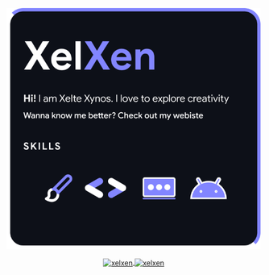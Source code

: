 <p align="center">
<img src="xelxen.png" width="max-content" height="auto"/>
</p>
<p align="center">
<a href="https://github.com/muti605">
  <img height="180em" align="center" src="https://github-readme-stats.vercel.app/api?username=xelxen&show_icons=true&locale=en&theme=github_dark&include_all_commits=true&count_private=true&layout=compact" alt="xelxen"/>
  <img height="180em" align="center" src="https://github-readme-stats.vercel.app/api/top-langs?username=xelxen&show_icons=true&locale=en&langs_count=8&theme=github_dark&layout=compact" alt="xelxen"/>
</a>
</p>

